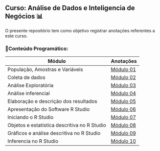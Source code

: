 ## Curso: Análise de Dados e Inteligencia de Negócios 📊
O presente repositório tem como objetivo registrar anotações referentes a este curso.

### 📝Conteúdo Programático:
| Módulo                        | Anotações |
|-------------------------------|-----------|
|População, Amostras e Variáveis|[Módulo 01]([mod01.md](https://github.com/EmmelyBC/Analise_de_Dados_e_Inteligencia_de_Negocios/blob/main/Mod01.md))|
|Coleta de dados                |[Módulo 02](mod02.md)|
|Análise Exploratória           |[Módulo 03](mod03.md)|
|Análise inferencial            |[Módulo 04](mod04.md)|
|Elaboração e descrição dos resultados|[Módulo 05](mod05.md)|
|Apresentação do Software R Studio|[Módulo 06](mod06.md)|
|Iniciando o R Studio           |[Módulo 07](mod07.md)|
|Objetos e estatística descritiva no R Studio|[Módulo 08](mod08.md)|
|Gráficos e análise descritiva no R Studio|[Módulo 09](mod09.md)|
|Inferencia no R Studio         |[Módulo 10](mod10.md)|
